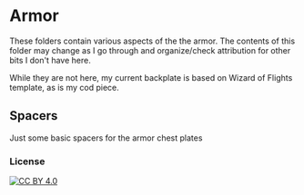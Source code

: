 # Armor
These folders contain various aspects of the the armor. The contents of this folder may change as I go through and organize/check attribution for other bits I don't have here.

While they are not here, my current backplate is based on Wizard of Flights template, as is my cod piece.

## Spacers
Just some basic spacers for the armor chest plates

### License
[![CC BY 4.0][cc-by-image]][cc-by]

[cc-by]: http://creativecommons.org/licenses/by/4.0/
[cc-by-image]: https://i.creativecommons.org/l/by/4.0/88x31.png
[cc-by-shield]: https://img.shields.io/badge/License-CC%20BY%204.0-lightgrey.svg
